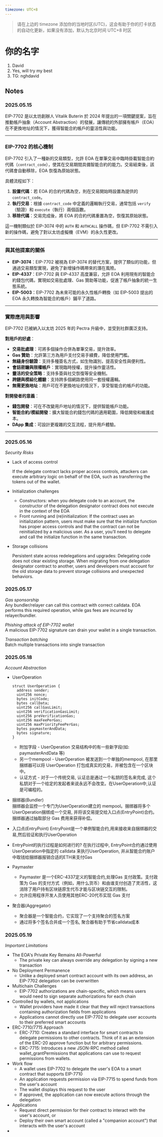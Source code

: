 ```yaml
---
timezone: UTC+8
---
```


> 请在上边的 timezone 添加你的当地时区(UTC)，这会有助于你的打卡状态的自动化更新，如果没有添加，默认为北京时间 UTC+8 时区


# 你的名字

1. David
2. Yes, will try my best
3. TG: nghdavid

## Notes

<!-- Content_START -->

### 2025.05.15
EIP-7702 是以太坊創辦人 Vitalik Buterin 於 2024 年提出的一項關鍵提案，旨在推動帳戶抽象（Account Abstraction）的發展，讓傳統的外部擁有帳戶（EOA）在不更換地址的情況下，獲得智能合約帳戶的靈活性與功能。

---

### EIP-7702 的核心機制

EIP-7702 引入了一種新的交易類型，允許 EOA 在單筆交易中臨時掛載智能合約代碼（`contract_code`），使其在交易期間具備智能合約的能力。交易結束後，該代碼會自動移除，EOA 恢復為原始狀態。

具體流程如下：

1. **設置代碼**：若 EOA 的合約代碼為空，則在交易開始時設置為提供的 `contract_code`。
2. **執行交易**：根據 `contract_code` 中定義的邏輯執行交易，通常包括 `verify`（驗證）和 `execute`（執行）兩個函數。
3. **移除代碼**：交易完成後，將 EOA 的合約代碼重置為空，恢復其原始狀態。

這一機制類似於 EIP-3074 中的 `AUTH` 和 `AUTHCALL` 操作碼，但 EIP-7702 不需引入新的操作碼，避免了對以太坊虛擬機（EVM）的永久性更改。

---

### 與其他提案的關係

* **EIP-3074**：EIP-7702 被視為 EIP-3074 的替代方案，提供了類似的功能，但通過交易類型實現，避免了新增操作碼帶來的潛在風險。
* **EIP-4337**：EIP-7702 與 EIP-4337 高度兼容，允許 EOA 利用現有的智能合約錢包代碼，實現如交易批處理、Gas 贊助等功能，促進了帳戶抽象的統一生態系統。
* **EIP-5003**：EIP-7702 為未來可能的永久性帳戶轉換（如 EIP-5003 提出的 EOA 永久轉換為智能合約帳戶）鋪平了道路。

---

### 實際應用與影響

EIP-7702 已被納入以太坊 2025 年的 Pectra 升級中，並受到社群廣泛支持。

**對用戶的好處**：

* **交易批處理**：可將多個操作合併為單筆交易，提升效率。
* **Gas 贊助**：允許第三方為用戶支付交易手續費，降低使用門檻。
* **無縫身份驗證**：支持多種簽名方式，如生物識別，提高安全性與便利性。
* **會話密鑰與限權帳戶**：實現臨時授權，提升操作靈活性。
* **靈活的安全策略**：支持多簽與社交恢復等安全機制。
* **跨鏈與模組化體驗**：支持跨多個網路使用同一套授權邏輯。
* **無需更換地址**：用戶可在不更換地址的情況下，享受智能合約帳戶的功能。

**對開發者的意義**：

* **錢包開發**：可在不改變用戶地址的情況下，提供智能帳戶功能。
* **智能合約/模組開發**：擴大智能合約錢包代碼的適用範圍，降低開發和維護成本。
* **DApp 集成**：可設計更複雜的交互流程，提升用戶體驗。

---


### 2025.05.16
*Security Risks*

- Lack of access control 

  If the delegate contract lacks proper access controls, attackers can execute arbitrary logic on behalf of the EOA, such as transferring the tokens out of the wallet.

- Initialization challenges 

  * Constructors: when you delegate code to an account, the constructor of the delegation designator contract does not execute in the context of the EOA
  * Front running and (re)initialization: If the contract uses an initialization pattern, users must make sure that the initialize function has proper access controls and that the contract can not be reinitialized by a malicious user. As a user, you’ll need to delegate and call the initialize function in the same transaction.

- Storage collisions
  
  Persistent state across redelegations and upgrades: Delegating code does not clear existing storage. When migrating from one delegation designator contract to another, users and developers must account for the old storage data to prevent storage collisions and unexpected behaviors.

### 2025.05.17
*Gas sponsorship*  
Any bundler/relayer can call this contract with correct calldata. EOA performs this required operation, while gas fees are incurred by relayer/bundler.

*Phishing attack of EIP-7702 wallet*  
A malicious EIP-7702 signature can drain your wallet in a single transaction.

*Transaction batching*  
Batch multiple transactions into single transaction

### 2025.05.18
*Account Abstraction*
- UserOperation
  ```
  struct UserOperation {
    address sender;
    uint256 nonce;
    bytes initCode;
    bytes callData;
    uint256 callGasLimit;
    uint256 verificationGasLimit;
    uint256 preVerificationGas;
    uint256 maxFeePerGas;
    uint256 maxPriorityFeePerGas;
    bytes paymasterAndData;
    bytes signature;
  }
  ```
  * 附加字段 - UserOperation 交易结构中的有一些新字段(如: paymasterAndData 等)
  * 另一个mempool - UserOperation 被发送到一个单独的mempool, 在那里捆绑器可以将 UserOperation 打包成真实的交易，并被包含在一个区块中。
  * 认证方式 - 对于一个传统交易, 认证总是通过一个私钥的签名来完成, 这个私钥对于一个给定的发起者来说永远不会改变。在UserOperation中,认证是可编程的。

- 捆绑器(Bundler)  
  捆绑器会监控一个专门为UserOperation建立的 mempool。捆绑器将多个UserOperation捆绑成一个交易, 并将该交易提交给入口点(EntryPoint)合约。捆绑器通过抽取部分 Gas 费用来获得补偿。
- 入口点(EntryPoint)
  EntryPoint是一个单例智能合约,用来接收来自捆绑器的交易,然后验证和执行UserOperation
- EntryPoint的执行过程是如何进行的?
  在执行过程中, EntryPoint合约通过使用UserOperation中指定的 calldata 来执行UserOperation, 并从智能合约账户中取钱给捆绑器报销合适的ETH来支付Gas
- Paymaster
  * Paymaster 是一个ERC-4337定义的智能合约,处理Gas 支付政策。支付政策为 Gas 的支付方式（例如，用什么货币）和由谁支付创造了灵活性，这消除了用户持有区块链原生代币才能与区块链交互的限制。
  * 允许应用程序开发人员使用其他ERC-20代币实现 Gas 支付
- 聚合器(Aggregator)
  * 聚合器是一个智能合约，它实现了一个支持聚合的签名方案
  * 通过将多个签名合并成一个签名, 聚合器有助于节省calldata成本

### 2025.05.19
*Important Limitations*

- The EOA's Private Key Remains All-Powerful  
  * The private key can always override any delegation by signing a new transaction
- No Deployment Permanence  
  * Unlike a deployed smart contract account with its own address, an EIP-7702 delegation can be overwritten
- Multichain Challenges
  * EIP-7702 authorizations are chain-specific, which means users would need to sign separate authorizations for each chain
- Controlled by wallets, not applications
  * Wallet providers have made it clear that they will reject transactions containing authorization fields from applications
  * Applications cannot directly use EIP-7702 to delegate user accounts to their preferred smart accounts
- ERC-7710/7715 Approach
  * ERC-7710: Creates a standard interface for smart contracts to delegate permissions to other contracts. Think of it as an extension of the ERC-20 approve function but for arbitrary permissions.
  * ERC-7715: Introduces a new JSON-RPC method called wallet_grantPermissions that applications can use to request permissions from wallets.
- Work flow
  * A wallet uses EIP-7702 to delegate the user's EOA to a smart contract that supports EIP-7710
  * An application requests permission via EIP-7715 to spend funds from the user's account
  * The wallet displays this request to the user
  * If approved, the application can now execute actions through the delegation
- Applications
  * Request direct permission for their contract to interact with the user's account, or
  * Deploy their own smart account (called a "companion account") that interacts with the user's account
- 
<!-- Content_END -->
